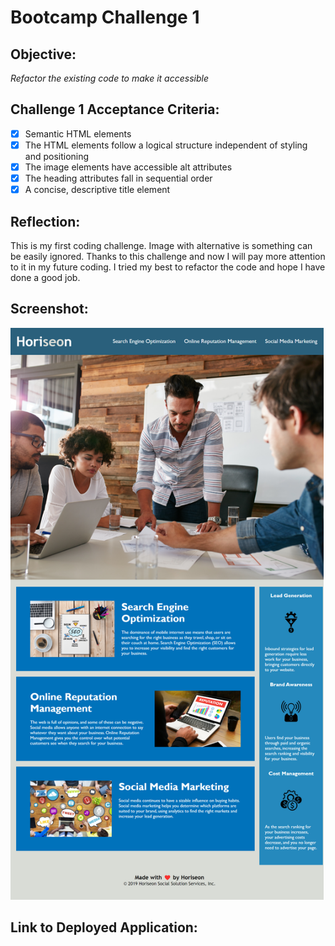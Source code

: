 # Bootcamp Challenge 1 
## Objective:
*Refactor the existing code to make it accessible*
## Challenge 1 Acceptance Criteria:
- [x] Semantic HTML elements 
- [x] The HTML elements follow a logical structure independent of styling and positioning
- [x] The image elements have accessible alt attributes
- [x] The heading attributes fall in sequential order
- [x] A concise, descriptive title element
## Reflection:
This is my first coding challenge. Image with alternative is something can be easily ignored. Thanks to this challenge and now I will pay more attention to it in my future coding. I tried my best to refactor the code and hope I have done a good job.
## Screenshot:
<img src="./Develop/assets/images/Horiseon-Homepage-Screenshot.png" alt="Webpage screenshot" width="501" height="915"/>

## Link to Deployed Application:
